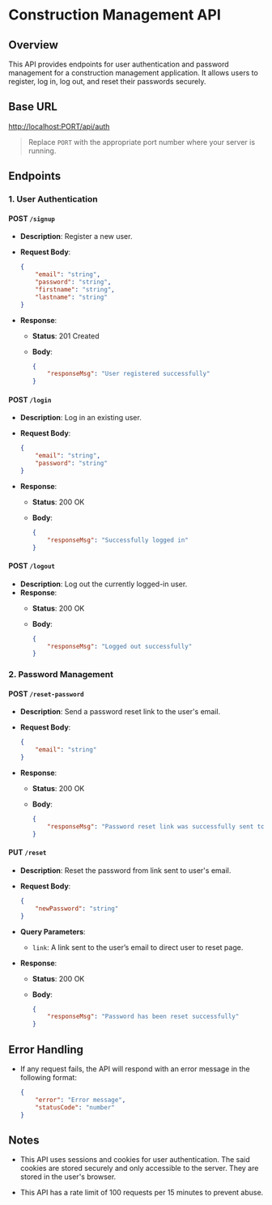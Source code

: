 # Construction Management API

## Overview

This API provides endpoints for user authentication and password management for a construction management application. It allows users to register, log in, log out, and reset their passwords securely.

## Base URL

<http://localhost:PORT/api/auth>

> Replace `PORT` with the appropriate port number where your server is running.

## Endpoints

### 1. User Authentication

#### **POST** `/signup`

- **Description**: Register a new user.
- **Request Body**:

    ```json
    {
        "email": "string",
        "password": "string",
        "firstname": "string",
        "lastname": "string"
    }
    ```

- **Response**:
  - **Status**: 201 Created
  - **Body**:

    ```json
    {
        "responseMsg": "User registered successfully"
    }
    ```

#### **POST** `/login`

- **Description**: Log in an existing user.
- **Request Body**:

    ```json
    {
        "email": "string",
        "password": "string"
    }
    ```

- **Response**:
  - **Status**: 200 OK
  - **Body**:

    ```json
    {
        "responseMsg": "Successfully logged in"
    }
    ```

#### **POST** `/logout`

- **Description**: Log out the currently logged-in user.
- **Response**:
  - **Status**: 200 OK
  - **Body**:

    ```json
    {
        "responseMsg": "Logged out successfully"
    }
    ```

### 2. Password Management

#### **POST** `/reset-password`

- **Description**: Send a password reset link to the user's email.
- **Request Body**:

    ```json
    {
        "email": "string"
    }
    ```

- **Response**:
  - **Status**: 200 OK
  - **Body**:

    ```json
    {
        "responseMsg": "Password reset link was successfully sent to user@example.com"
    }
    ```

#### **PUT** `/reset`

- **Description**: Reset the password from link sent to user's email.
- **Request Body**:

    ```json
    {
        "newPassword": "string"
    }
    ```

- **Query Parameters**:
  - `link`: A link sent to the user’s email to direct user to reset page.
- **Response**:
  - **Status**: 200 OK
  - **Body**:

    ```json
    {
        "responseMsg": "Password has been reset successfully"
    }
    ```

## Error Handling

- If any request fails, the API will respond with an error message in the following format:

    ```json
    {
        "error": "Error message",
        "statusCode": "number"
    }
    ```

## Notes

- This API uses sessions and cookies for user authentication. The said cookies are stored securely and only accessible to the server. They are stored in the user's browser.

- This API has a rate limit of 100 requests per 15 minutes to prevent abuse.

<!-- DB_HOST=localhost
DB_PASSWORD=Password@1
DB_USER=postgres
DB_PORT=5432
DB_NAME=construction
SECRET=MySecureSecret

EMAIL=chimmypeters@gmail.com
EMAIL_PASS=patrick

DATABASE_URL=`postgresql://${DB_USER}:${DB_PASSWORD}@${DB_HOST}:${DB_PORT}/${DB_NAME}` -->